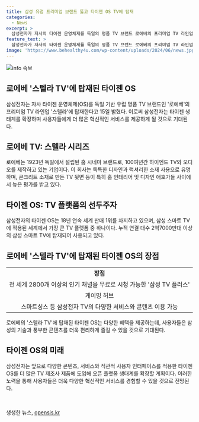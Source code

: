```yaml
---
title: 삼성 유럽 프리미엄 브랜드 뚫고 타이젠 OS TV에 탑재
categories:
  - News
excerpt: >
  삼성전자가 자사의 타이젠 운영체제를 독일의 명품 TV 브랜드 로에베의 프리미엄 TV 라인업 스텔라에 적용한다고 밝혔다. 로에베는 100년 이상 하이엔드 TV와 오디오를 제작하며 고급 디자인으로 유명하다. 타이젠 OS가 탑재된 스텔라 TV에는 다양한 삼성전자 TV 서비스와 콘텐츠를 이용할 수 있으며, 삼성은 이를 통해 오픈 플랫폼 생태계를 확장할 계획이다. 삼성전자는 타이젠 OS를 통해 혁신적인 서비스와 콘텐츠를 제공하여 고객들에게 더 나은 TV 경험을 제공할 것으로 기대된다.
feature_text: >
  삼성전자가 자사의 타이젠 운영체제를 독일의 명품 TV 브랜드 로에베의 프리미엄 TV 라인업 스텔라에 적용한다고 밝혔다. 로에베는 100년 이상 하이엔드 TV와 오디오를 제작하며 고급 디자인으로 유명하다. 타이젠 OS가 탑재된 스텔라 TV에는 다양한 삼성전자 TV 서비스와 콘텐츠를 이용할 수 있으며, 삼성은 이를 통해 오픈 플랫폼 생태계를 확장할 계획이다. 삼성전자는 타이젠 OS를 통해 혁신적인 서비스와 콘텐츠를 제공하여 고객들에게 더 나은 TV 경험을 제공할 것으로 기대된다.
image: 'https://www.behealthy4u.com/wp-content/uploads/2024/06/news.jpg'
---
```


<p><img src="https://www.behealthy4u.com/wp-content/uploads/2024/06/news.jpg" alt="info 속보" /></p>

<h2>로에베 '스텔라 TV'에 탑재된 타이젠 OS</h2>

<p data-ke-size="size16">삼성전자는 자사 타이젠 운영체제(OS)를 독일 기반 유럽 명품 TV 브랜드인 '로에베'의 프리미엄 TV 라인업 '스텔라'에 탑재한다고 15일 밝혔다. 이로써 삼성전자는 타이젠 생태계를 확장하며 사용자들에게 더 많은 혁신적인 서비스를 제공하게 될 것으로 기대된다.</p>

<h2 data-ke-size="size26">로에베 TV: 스텔라 시리즈</h2>

<p data-ke-size="size16">로에베는 1923년 독일에서 설립된 홈 시네마 브랜드로, 100여년간 하이엔드 TV와 오디오를 제작하고 있는 기업이다. 이 회사는 독특한 디자인과 럭셔리한 소재 사용으로 유명하며, 콘크리트 소재로 만든 TV 뒷면 등이 특히 홈 인테리어 및 디자인 애호가들 사이에서 높은 평가를 받고 있다.</p>

<h2 data-ke-size="size26">타이젠 OS: TV 플랫폼의 선두주자</h2>

<p data-ke-size="size16">삼성전자의 타이젠 OS는 18년 연속 세계 판매 1위를 차지하고 있으며, 삼성 스마트 TV에 적용된 세계에서 가장 큰 TV 플랫폼 중 하나이다. 누적 연결 대수 2억7000만대 이상의 삼성 스마트 TV에 탑재되어 사용되고 있다.</p>

<h2 data-ke-size="size26">로에베 '스텔라 TV'에 탑재된 타이젠 OS의 장점</h2>

<table>
  <tr>
    <td style="text-align: center; height: 17px;"><b>장점</b></td>
  </tr>
  <tr>
    <td style="text-align: center; height: 17px;">전 세계 2800개 이상의 인기 채널을 무료로 시청 가능한 '삼성 TV 플러스'</td>
  </tr>
  <tr>
    <td style="text-align: center; height: 17px;">게이밍 허브</td>
  </tr>
  <tr>
    <td style="text-align: center; height: 17px;">스마트싱스 등 삼성전자 TV의 다양한 서비스와 콘텐츠 이용 가능</td>
  </tr>
</table>

<p data-ke-size="size16">로에베의 '스텔라 TV'에 탑재된 타이젠 OS는 다양한 혜택을 제공하는데, 사용자들은 삼성의 기술과 풍부한 콘텐츠를 더욱 편리하게 즐길 수 있을 것으로 기대된다.</p>

<h2 data-ke-size="size26">타이젠 OS의 미래</h2>

<p data-ke-size="size16">삼성전자는 앞으로 다양한 콘텐츠, 서비스와 직관적 사용자 인터페이스를 적용한 타이젠 OS를 더 많은 TV 제조사 제품에 도입해 오픈 플랫폼 생태계를 확장할 계획이다. 이러한 노력을 통해 사용자들은 더욱 다양한 혁신적인 서비스를 경험할 수 있을 것으로 전망된다.</p>

<p data-ke-size="size16">&nbsp;</p>
생생한 뉴스, <a href="https://opensis.kr" rel="dofollow">opensis.kr</a>


